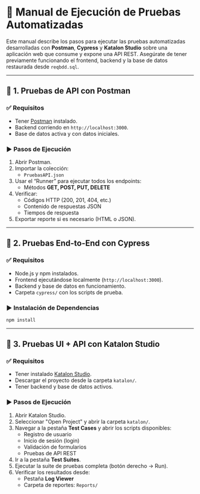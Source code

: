 # 📘 Manual de Ejecución de Pruebas Automatizadas

Este manual describe los pasos para ejecutar las pruebas automatizadas desarrolladas con **Postman**, **Cypress** y **Katalon Studio** sobre una aplicación web que consume y expone una API REST. Asegúrate de tener previamente funcionando el frontend, backend y la base de datos restaurada desde `reqbdd.sql`.

---

## 🔶 1. Pruebas de API con Postman

### ✅ Requisitos

- Tener [Postman](https://www.postman.com/downloads/) instalado.
- Backend corriendo en `http://localhost:3000`.
- Base de datos activa y con datos iniciales.

### ▶️ Pasos de Ejecución

1. Abrir Postman.
2. Importar la colección:
   - `PruebasAPI.json`
3. Usar el “Runner” para ejecutar todos los endpoints:
   - Métodos **GET, POST, PUT, DELETE**
4. Verificar:
   - Códigos HTTP (200, 201, 404, etc.)
   - Contenido de respuestas JSON
   - Tiempos de respuesta
5. Exportar reporte si es necesario (HTML o JSON).

---

## 🔷 2. Pruebas End-to-End con Cypress 

### ✅ Requisitos

- Node.js y npm instalados.
- Frontend ejecutándose localmente (`http://localhost:3000`).
- Backend y base de datos en funcionamiento.
- Carpeta `cypress/` con los scripts de prueba.

### ▶️ Instalación de Dependencias

```bash
npm install
```

---

## 🔷 3. Pruebas UI + API con Katalon Studio

### ✅ Requisitos

- Tener instalado [Katalon Studio](https://www.katalon.com/).
- Descargar el proyecto desde la carpeta `katalon/`.
- Tener backend y base de datos activos.

### ▶️ Pasos de Ejecución

1. Abrir Katalon Studio.
2. Seleccionar "Open Project" y abrir la carpeta `katalon/`.
3. Navegar a la pestaña **Test Cases** y abrir los scripts disponibles:
   - Registro de usuario
   - Inicio de sesión (login)
   - Validación de formularios
   - Pruebas de API REST
4. Ir a la pestaña **Test Suites**.
5. Ejecutar la suite de pruebas completa (botón derecho → Run).
6. Verificar los resultados desde:
   - Pestaña **Log Viewer**
   - Carpeta de reportes: `Reports/`

